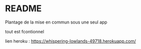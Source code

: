 # README


Plantage de la mise en commun sous une seul app

tout est fcontionnel

lien heroku :
https://whispering-lowlands-49718.herokuapp.com/
